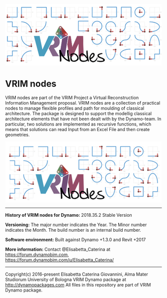 
![Image](https://github.com/ElisabettaCaterina/VRIMnodes/blob/master/Icons/VRIMnodes_Fig.png)

# VRIM nodes #

VRIM nodes are part of the VRIM Project a Virtual Reconstruction Information Management proposal. VRIM nodes are a collection of practical nodes to manage flexible profiles and path for moulding of classical architecture. The package is designed to support the modellig classical architecture elements that have not been dealt with by the Dynamo-team. In particular, two solutions are implemented as recursive functions, which means that solutions can read Input from an Excel File and then create geometries.

![Image](https://github.com/ElisabettaCaterina/VRIMnodes/blob/master/Icons/VRIMnodes_Logo.png)

---

**History of VRIM nodes for Dynamo:**
2018.35.2 Stable Version

**Versioning:** The major number indicates the Year. The Minor number indicates the Month. The build number is an internal build number.

**Software environment:** Built against Dynamo +1.3.0 and Revit +2017

**More information:** Contact @Elisabetta_Caterina at https://forum.dynamobim.com, https://forum.dynamobim.com/u/Elisabetta_Caterina/

---

Copyright(c) 2016-present Elisabetta Caterina Giovannini, Alma Mater Studiorum University of Bologna 
VRIM Dynamo package at http://dynamopackages.com 
All files in this repository are part of VRIM Dynamo package.
